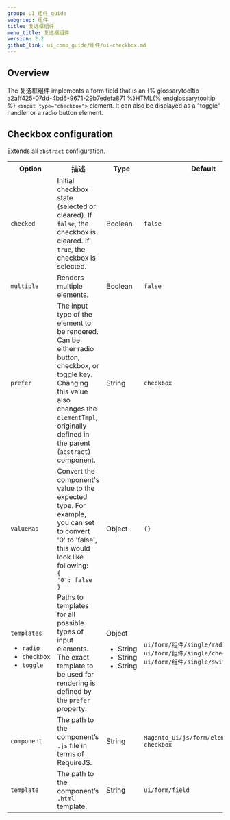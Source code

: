 ```yaml
---
group: UI_组件_guide
subgroup: 组件
title: 复选框组件
menu_title: 复选框组件
version: 2.2
github_link: ui_comp_guide/组件/ui-checkbox.md
---
```


## Overview

The 复选框组件 implements a form field that is an {% glossarytooltip a2aff425-07dd-4bd6-9671-29b7edefa871 %}HTML{% endglossarytooltip %} `<input type="checkbox">` element. It can also be displayed as a "toggle" handler or a radio button element.

## Сheckbox configuration

Extends all `abstract` configuration.

<table>
  <tr>
    <th>Option </th>
    <th>描述</th>
    <th>Type</th>
    <th>Default</th>
  </tr>
  <tr>
    <td><code>checked</code></td>
    <td>Initial checkbox state (selected or cleared). If <code>false</code>, the checkbox is cleared. If <code>true</code>, the checkbox is selected.</td>
    <td>Boolean</td>
    <td><code>false</code></td>
  </tr>
  <tr>
    <td><code>multiple</code></td>
    <td>Renders multiple elements.</td>
    <td>Boolean</td>
    <td><code>false</code></td>
  </tr>
  <tr>
    <td><code>prefer</code></td>
    <td>The input type of the element to be rendered. Can be either radio button, checkbox, or toggle key. Changing this value also changes the <code>elementTmpl</code>, originally defined in the parent (<code>abstract</code>) component.</td>
    <td>String</td>
    <td><code>checkbox</code></td>
  </tr>
  <tr>
    <td><code>valueMap</code></td>
    <td>Convert the component's value to the expected type. For example, you can set to convert '0' to 'false', this would look like following:<code><br>{<br>'0': false<br>}</code></td>
    <td>Object</td>
    <td><code>{}</code></td>
  </tr>
  <tr>
    <td><code>templates</code>
<ul>
<li><code>radio</code></li>
<li><code>checkbox</code></li>
<li><code>toggle</code></li>
</ul>
</td>
    <td>Paths to templates for all possible types of input elements. The exact template to be used for rendering is defined by the <code>prefer</code> property.</td>
    <td>Object<ul><li>String</li><li>String</li><li>String</li></ul></td>
    <td><code>ui/form/组件/single/radio<br>ui/form/组件/single/checkbox<br>ui/form/组件/single/switcher</code></td>
  </tr>
  <tr>
    <td><code>component</code></td>
    <td>The path to the component’s <code>.js</code> file in terms of RequireJS.</td>
    <td>String</td>
    <td><code>Magento_Ui/js/form/element/single-checkbox</code></td>
  </tr>
  <tr>
    <td><code>template</code></td>
    <td>The path to the component’s <code>.html</code> template.</td>
    <td>String</td>
    <td><code>ui/form/field</code></td>
  </tr>
</table>

